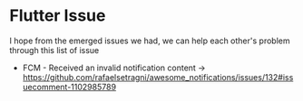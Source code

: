 # Flutter Issue


I hope from the emerged issues we had, we can help each other's problem through this list of issue

- FCM - Received an invalid notification content -> 
https://github.com/rafaelsetragni/awesome_notifications/issues/132#issuecomment-1102985789
